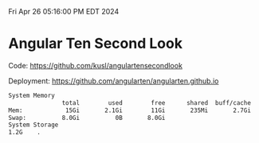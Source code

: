 Fri Apr 26 05:16:00 PM EDT 2024

# Angular Ten Second Look

Code: https://github.com/kusl/angulartensecondlook

Deployment: https://github.com/angularten/angularten.github.io

```bash
System Memory
               total        used        free      shared  buff/cache   available
Mem:            15Gi       2.1Gi        11Gi       235Mi       2.7Gi        13Gi
Swap:          8.0Gi          0B       8.0Gi
System Storage
1.2G	.

